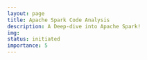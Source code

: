 ```yaml
---
layout: page
title: Apache Spark Code Analysis
description: A Deep-dive into Apache Spark!
img: 
status: initiated
importance: 5
---
```


